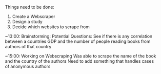Things need to be done:
  1. Create a Webscraper
  2. Design a study
  3. Decide which websites to scrape from

~13:00:
  Brainstorming:
    Potential Questions:
      See if there is any correlation between a countries GDP and the number of people reading books from authors of that country

~15:00:
  Working on Webscraping
  Was able to scrape the name of the book and the country of the authors
  Need to add something that handles cases of anonymous authors

